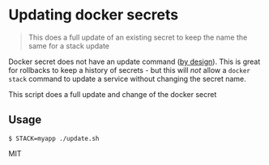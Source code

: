 # Updating docker secrets
> This does a full update of an existing secret to keep the name the same for a stack update

Docker secret does not have an update command ([by design](https://github.com/moby/moby/issues/29882)). This is great for rollbacks to keep a history of secrets - but this will _not_ allow a `docker stack` command to update a service without changing the secret name.

This script does a full update and change of the docker secret


## Usage

`$ STACK=myapp ./update.sh`


MIT
